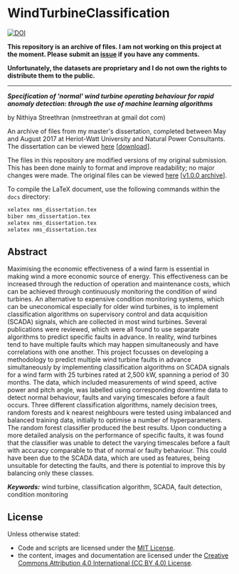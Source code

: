 # WindTurbineClassification

[![DOI](https://zenodo.org/badge/DOI/10.5281/zenodo.2875795.svg)](https://doi.org/10.5281/zenodo.2875795)

**This repository is an archive of files. I am not working on this project at the moment. Please submit an [issue](https://github.com/nmstreethran/WindTurbineClassification/issues) if you have any comments.**

**Unfortunately, the datasets are proprietary and I do not own the rights to distribute them to the public.**

---

***Specification of 'normal' wind turbine operating behaviour for rapid anomaly detection: through the use of machine learning algorithms***

by Nithiya Streethran (nmstreethran at gmail dot com)

An archive of files from my master's dissertation, completed between May and August 2017 at Heriot-Watt University and Natural Power Consultants. The dissertation can be viewed [here](docs/nms_dissertation.pdf) [[download](https://raw.githubusercontent.com/nmstreethran/WindTurbineClassification/current/docs/nms_dissertation.pdf)].

The files in this repository are modified versions of my original submission. This has been done mainly to format and improve readability; no major changes were made. The original files can be viewed [here](https://github.com/nmstreethran/WindTurbineClassification/tree/b07072256df783c69c2736d1e38302d5df451887) [[v1.0.0 archive](https://github.com/nmstreethran/WindTurbineClassification/releases/tag/v1.0.0)].

To compile the LaTeX document, use the following commands within the `docs` directory:

```sh
xelatex nms_dissertation.tex
biber nms_dissertation.tex
xelatex nms_dissertation.tex
xelatex nms_dissertation.tex
```

## Abstract

Maximising the economic effectiveness of a wind farm is essential in making wind a more economic source of energy. This effectiveness can be increased through the reduction of operation and maintenance costs, which can be achieved through continuously monitoring the condition of wind turbines. An alternative to expensive condition monitoring systems, which can be uneconomical especially for older wind turbines, is to implement classification algorithms on supervisory control and data acquisition (SCADA) signals, which are collected in most wind turbines. Several publications were reviewed, which were all found to use separate algorithms to predict specific faults in advance. In reality, wind turbines tend to have multiple faults which may happen simultaneously and have correlations with one another. This project focusses on developing a methodology to predict multiple wind turbine faults in advance simultaneously by implementing classification algorithms on SCADA signals for a wind farm with 25 turbines rated at 2,500 kW, spanning a period of 30 months. The data, which included measurements of wind speed, active power and pitch angle, was labelled using corresponding downtime data to detect normal behaviour, faults and varying timescales before a fault occurs. Three different classification algorithms, namely decision trees, random forests and k nearest neighbours were tested using imbalanced and balanced training data, initially to optimise a number of hyperparameters. The random forest classifier produced the best results. Upon conducting a more detailed analysis on the performance of specific faults, it was found that the classifier was unable to detect the varying timescales before a fault with accuracy comparable to that of normal or faulty behaviour. This could have been due to the SCADA data, which are used as features, being unsuitable for detecting the faults, and there is potential to improve this by balancing only these classes.

***Keywords:*** wind turbine, classification algorithm, SCADA, fault detection, condition monitoring

## License

Unless otherwise stated:

- Code and scripts are licensed under the [MIT License](https://opensource.org/licenses/MIT).
- the content, images and documentation are licensed under the [Creative Commons Attribution 4.0 International (CC BY 4.0) License](https://creativecommons.org/licenses/by/4.0/).
